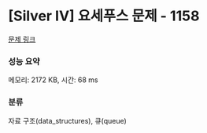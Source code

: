 # [Silver IV] 요세푸스 문제 - 1158 

[문제 링크](https://www.acmicpc.net/problem/1158) 

### 성능 요약

메모리: 2172 KB, 시간: 68 ms

### 분류

자료 구조(data_structures), 큐(queue)

